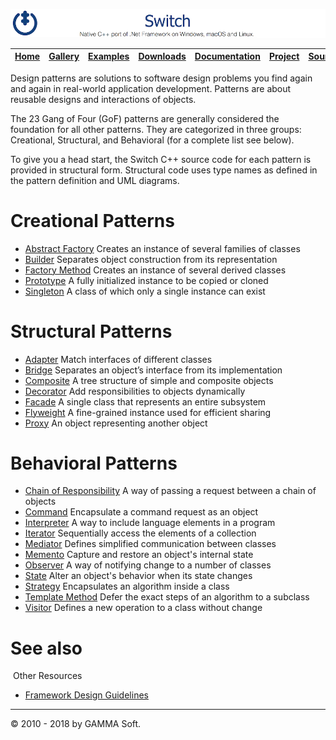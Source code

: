 ![Switch Header](Pictures/SwitchNativeC++port.png)

| [Home](Home.md) | [Gallery](Gallery.md) | [Examples](Examples.md) | [Downloads](Downloads.md) | [Documentation](Documentation.md) | [Project](https://sourceforge.net/projects/switchpro) | [Source](https://github.com/gammasoft71/switch) | [License](License.md) | [Contact](Contact.md) | [GAMMA Soft](https://gammasoft71.wixsite.com/gammasoft) |
|-----------------|-----------------------|-------------------------|-------------------------|-----------------------------------|-------------------------------------------------------|-------------------------------------------------|-----------------------|-----------------------|---------------------------------------------------------|

Design patterns are solutions to software design problems you find again and again in real-world application development. Patterns are about reusable designs and interactions of objects.

The 23 Gang of Four (GoF) patterns are generally considered the foundation for all other patterns. They are categorized in three groups: Creational, Structural, and Behavioral (for a complete list see below).

To give you a head start, the Switch C++ source code for each pattern is provided in structural form. Structural code uses type names as defined in the pattern definition and UML diagrams.

# Creational Patterns

* [Abstract Factory](AbstractFactory.md) Creates an instance of several families of classes
* [Builder](Builder.md) Separates object construction from its representation
* [Factory Method](FactoryMethod.md) Creates an instance of several derived classes
* [Prototype](Prototype.md) A fully initialized instance to be copied or cloned
* [Singleton](Singleton.md) A class of which only a single instance can exist

# Structural Patterns

* [Adapter](Adapter.md) Match interfaces of different classes
* [Bridge](Bridge.md) Separates an object’s interface from its implementation
* [Composite](Composite.md) A tree structure of simple and composite objects
* [Decorator](Decorator.md) Add responsibilities to objects dynamically
* [Facade](Facade.md) A single class that represents an entire subsystem
* [Flyweight](Flyweight.md) A fine-grained instance used for efficient sharing
* [Proxy](Proxy.md) An object representing another object

# Behavioral Patterns

* [Chain of Responsibility](ChainOfResponsibility.md) A way of passing a request between a chain of objects
* [Command](Command.md) Encapsulate a command request as an object
* [Interpreter](Interpreter.md) A way to include language elements in a program
* [Iterator](Iterator.md) Sequentially access the elements of a collection
* [Mediator](Mediator.md) Defines simplified communication between classes
* [Memento](Memento.md) Capture and restore an object's internal state
* [Observer](Observer.md) A way of notifying change to a number of classes
* [State](State.md) Alter an object's behavior when its state changes
* [Strategy](Strategy.md) Encapsulates an algorithm inside a class
* [Template Method](TemplateMethod.md) Defer the exact steps of an algorithm to a subclass
* [Visitor](Visitor.md) Defines a new operation to a class without change

# See also
​
Other Resources

* [Framework Design Guidelines](FrameworkDesignGuidelines.md)

______________________________________________________________________________________________

© 2010 - 2018 by GAMMA Soft.
